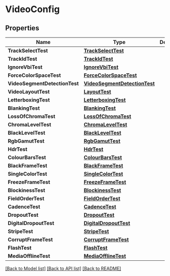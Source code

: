 # VideoConfig

## Properties

Name | Type | Description | Notes
------------ | ------------- | ------------- | -------------
**TrackSelectTest** | [**TrackSelectTest**](track_select_test.md) |  | [optional] 
**TrackIdTest** | [**TrackIdTest**](track_id_test.md) |  | [optional] 
**IgnoreVbiTest** | [**IgnoreVbiTest**](ignore_vbi_test.md) |  | [optional] 
**ForceColorSpaceTest** | [**ForceColorSpaceTest**](force_color_space_test.md) |  | [optional] 
**VideoSegmentDetectionTest** | [**VideoSegmentDetectionTest**](video_segment_detection_test.md) |  | [optional] 
**VideoLayoutTest** | [**LayoutTest**](layout_test.md) |  | [optional] 
**LetterboxingTest** | [**LetterboxingTest**](letterboxing_test.md) |  | [optional] 
**BlankingTest** | [**BlankingTest**](blanking_test.md) |  | [optional] 
**LossOfChromaTest** | [**LossOfChromaTest**](loss_of_chroma_test.md) |  | [optional] 
**ChromaLevelTest** | [**ChromaLevelTest**](chroma_level_test.md) |  | [optional] 
**BlackLevelTest** | [**BlackLevelTest**](black_level_test.md) |  | [optional] 
**RgbGamutTest** | [**RgbGamutTest**](rgb_gamut_test.md) |  | [optional] 
**HdrTest** | [**HdrTest**](hdr_test.md) |  | [optional] 
**ColourBarsTest** | [**ColourBarsTest**](colour_bars_test.md) |  | [optional] 
**BlackFrameTest** | [**BlackFrameTest**](black_frame_test.md) |  | [optional] 
**SingleColorTest** | [**SingleColorTest**](single_color_test.md) |  | [optional] 
**FreezeFrameTest** | [**FreezeFrameTest**](freeze_frame_test.md) |  | [optional] 
**BlockinessTest** | [**BlockinessTest**](blockiness_test.md) |  | [optional] 
**FieldOrderTest** | [**FieldOrderTest**](field_order_test.md) |  | [optional] 
**CadenceTest** | [**CadenceTest**](cadence_test.md) |  | [optional] 
**DropoutTest** | [**DropoutTest**](dropout_test.md) |  | [optional] 
**DigitalDropoutTest** | [**DigitalDropoutTest**](digital_dropout_test.md) |  | [optional] 
**StripeTest** | [**StripeTest**](stripe_test.md) |  | [optional] 
**CorruptFrameTest** | [**CorruptFrameTest**](corrupt_frame_test.md) |  | [optional] 
**FlashTest** | [**FlashTest**](flash_test.md) |  | [optional] 
**MediaOfflineTest** | [**MediaOfflineTest**](media_offline_test.md) |  | [optional] 

[[Back to Model list]](../README.md#documentation-for-models) [[Back to API list]](../README.md#documentation-for-api-endpoints) [[Back to README]](../README.md)


